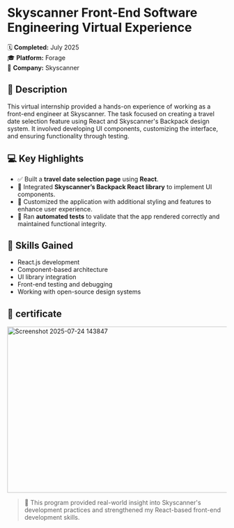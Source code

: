 # Skyscanner Front-End Software Engineering Virtual Experience

🗓️ **Completed:** July 2025  
🎓 **Platform:** Forage  
🏢 **Company:** Skyscanner  

## 📝 Description

This virtual internship provided a hands-on experience of working as a front-end engineer at Skyscanner. The task focused on creating a travel date selection feature using React and Skyscanner's Backpack design system. It involved developing UI components, customizing the interface, and ensuring functionality through testing.

## 💻 Key Highlights

- ✅ Built a **travel date selection page** using **React**.
- 🎒 Integrated **Skyscanner’s Backpack React library** to implement UI components.
- 🎨 Customized the application with additional styling and features to enhance user experience.
- 🧪 Ran **automated tests** to validate that the app rendered correctly and maintained functional integrity.

## 🚀 Skills Gained

- React.js development  
- Component-based architecture  
- UI library integration  
- Front-end testing and debugging  
- Working with open-source design systems  


## 📝 certificate 
<img width="528" height="382" alt="Screenshot 2025-07-24 143847" src="https://github.com/user-attachments/assets/4510e798-a5a9-4cbd-b8b4-cdc629bb4fdd" />


> 🧠 This program provided real-world insight into Skyscanner's development practices and strengthened my React-based front-end development skills.


